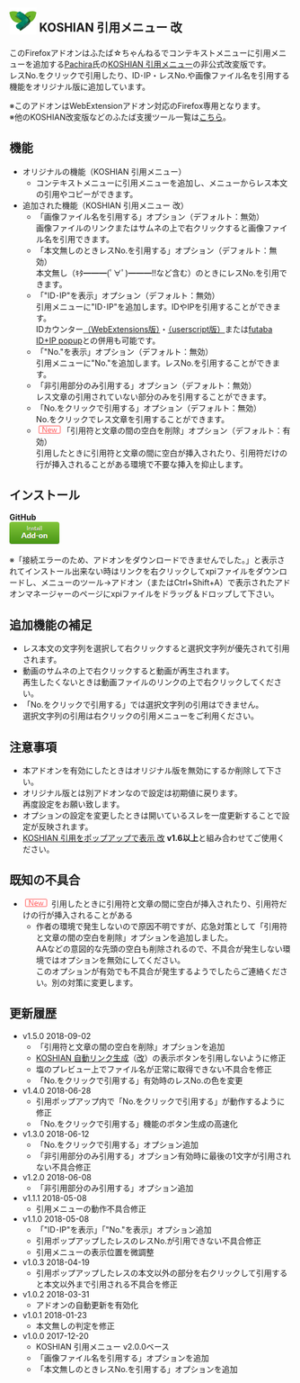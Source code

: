 ## <sub><img src="koshian_quote_futaba/icons/icon-48.png"></sub> KOSHIAN 引用メニュー 改
このFirefoxアドオンはふたば☆ちゃんねるでコンテキストメニューに引用メニューを追加する[Pachira](https://addons.mozilla.org/ja/firefox/user/anonymous-a0bba9187b568f98732d22d51c5955a6/)氏の[KOSHIAN 引用メニュー](https://addons.mozilla.org/ja/firefox/addon/koshian-quote-futaba/)の非公式改変版です。  
レスNo.をクリックで引用したり、ID･IP・レスNo.や画像ファイル名を引用する機能をオリジナル版に追加しています。  

※このアドオンはWebExtensionアドオン対応のFirefox専用となります。  
※他のKOSHIAN改変版などのふたば支援ツール一覧は[こちら](https://github.com/akoya-tomo/futaba_auto_reloader_K/wiki/)。  

## 機能
* オリジナルの機能（KOSHIAN 引用メニュー）
  - コンテキストメニューに引用メニューを追加し、メニューからレス本文の引用やコピーができます。  
* 追加された機能（KOSHIAN 引用メニュー 改）
  - 「画像ファイル名を引用する」オプション（デフォルト：無効）  
    画像ファイルのリンクまたはサムネの上で右クリックすると画像ファイル名を引用できます。  
  - 「本文無しのときレスNo.を引用する」オプション（デフォルト：無効）  
    本文無し（ｷﾀ━━━(ﾟ∀ﾟ)━━━!!など含む）のときにレスNo.を引用できます。  
  - 「"ID･IP"を表示」オプション（デフォルト：無効）  
    引用メニューに"ID･IP"を追加します。IDやIPを引用することができます。  
    IDカウンター[（WebExtensions版）](http://toshiakisp.github.io/akahuku-firefox-sp/#others)・[（userscript版）](https://github.com/toshiakisp/idcounter-userscript/)または[futaba ID+IP popup](https://greasyfork.org/ja/scripts/8189-futaba-id-ip-popup/)との併用も可能です。  
  - 「"No."を表示」オプション（デフォルト：無効）  
    引用メニューに"No."を追加します。レスNo.を引用することができます。  
  - 「非引用部分のみ引用する」オプション（デフォルト：無効）  
    レス文章の引用されていない部分のみを引用することができます。  
  - 「No.をクリックで引用する」オプション（デフォルト：無効）  
    No.をクリックでレス文章を引用することができます。  
  - ![\(New\)](images/new.png "New")「引用符と文章の間の空白を削除」オプション（デフォルト：有効）  
    引用したときに引用符と文章の間に空白が挿入されたり、引用符だけの行が挿入されることがある環境で不要な挿入を抑止します。  

## インストール
**GitHub**  
[![インストールボタン](images/install_button.png "クリックでアドオンをインストール")](https://github.com/akoya-tomo/koshian_quote_futaba_kai/releases/download/v1.5.0/koshian_quote_futaba_kai-1.5.0-an+fx.xpi)  

※「接続エラーのため、アドオンをダウンロードできませんでした。」と表示されてインストール出来ない時はリンクを右クリックしてxpiファイルをダウンロードし、メニューのツール→アドオン（またはCtrl+Shift+A）で表示されたアドオンマネージャーのページにxpiファイルをドラッグ＆ドロップして下さい。  

## 追加機能の補足
* レス本文の文字列を選択して右クリックすると選択文字列が優先されて引用されます。
* 動画のサムネの上で右クリックすると動画が再生されます。  
  再生したくないときは動画ファイルのリンクの上で右クリックしてください。  
* 「No.をクリックで引用する」では選択文字列の引用はできません。  
  選択文字列の引用は右クリックの引用メニューをご利用ください。  

## 注意事項
* 本アドオンを有効にしたときはオリジナル版を無効にするか削除して下さい。  
* オリジナル版とは別アドオンなので設定は初期値に戻ります。  
  再度設定をお願い致します。  
* オプションの設定を変更したときは開いているスレを一度更新することで設定が反映されます。  
* [KOSHIAN 引用をポップアップで表示 改](https://github.com/akoya-tomo/koshian_popup_quote_kai/) **v1.6以上**と組み合わせてご使用ください。  

## 既知の不具合
* ![\(New\)](images/new.png "New") 引用したときに引用符と文章の間に空白が挿入されたり、引用符だけの行が挿入されることがある
  - 作者の環境で発生しないので原因不明ですが、応急対策として「引用符と文章の間の空白を削除」オプションを追加しました。  
    AAなどの意図的な先頭の空白も削除されるので、不具合が発生しない環境ではオプションを無効にしてください。  
    このオプションが有効でも不具合が発生するようでしたらご連絡ください。別の対策に変更します。  

## 更新履歴
* v1.5.0 2018-09-02
  - 「引用符と文章の間の空白を削除」オプションを追加
  - [KOSHIAN 自動リンク生成](https://addons.mozilla.org/ja/firefox/addon/koshian-autolink-futaba/)（[改](https://github.com/akoya-tomo/koshian_autolink_futaba_kai/)）の表示ボタンを引用しないように修正
  - 塩のプレビュー上でファイル名が正常に取得できない不具合を修正
  - 「No.をクリックで引用する」有効時のレスNo.の色を変更
* v1.4.0 2018-06-28
  - 引用ポップアップ内で「No.をクリックで引用する」が動作するように修正
  - 「No.をクリックで引用する」機能のボタン生成の高速化
* v1.3.0 2018-06-12
  - 「No.をクリックで引用する」オプション追加
  - 「非引用部分のみ引用する」オプション有効時に最後の1文字が引用されない不具合修正
* v1.2.0 2018-06-08
  - 「非引用部分のみ引用する」オプション追加
* v1.1.1 2018-05-08
  - 引用メニューの動作不具合修正
* v1.1.0 2018-05-08
  - 「"ID･IP"を表示」「"No."を表示」オプション追加
  - 引用ポップアップしたレスのレスNo.が引用できない不具合修正
  - 引用メニューの表示位置を微調整
* v1.0.3 2018-04-19
  - 引用ポップアップしたレスの本文以外の部分を右クリックして引用すると本文以外まで引用される不具合を修正
* v1.0.2 2018-03-31
  - アドオンの自動更新を有効化
* v1.0.1 2018-01-23
  - 本文無しの判定を修正
* v1.0.0 2017-12-20
  - KOSHIAN 引用メニュー v2.0.0ベース
  - 「画像ファイル名を引用する」オプションを追加
  - 「本文無しのときレスNo.を引用する」オプションを追加
